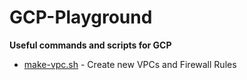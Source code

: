 # GCP-Playground
**Useful commands and scripts for GCP**

* [make-vpc.sh](https://github.com/lucari/GCP-Playground/blob/master/make-vpc.sh) - Create new VPCs and Firewall Rules
